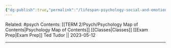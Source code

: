 ```yaml
---
{"dg-publish":true,"permalink":"/lifespan-psychology-social-and-emotional-development/"}
---
```


Related: #psych
Contents: [[TERM 2/Psych/Psychology Map of Contents\|Psychology Map of Contents]]
[[Classes\|Classes]]
[[Exam Prep\|Exam Prep]]
Ted Tudor || 2023-05-12
***
